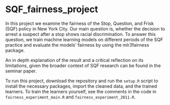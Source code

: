 # SQF_fairness_project

In this project we examine the fairness of the Stop, Question, and Frisk (SQF) policy in New York City.
Our main question is, whether the decision to arrest a suspect after a stop shows racial discrimination.
To answer this question, we train machine learning models on different periods of the SQF practice
and evaluate the models' fairness by using the mlr3fairness package.

An in depth explanation of the result and a critical reflection on its limitations, given the broader
context of SQF research can be found in the seminar paper.

To run this project, download the repository and run the `setup.R` script
to install the necessary packages, import the cleaned data, and the trained learners.
To train the learners yourself, see the comments in the code in `fairness_experiment_main.R` and
`fairness_experiment_2011.R`.

